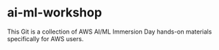 

# ai-ml-workshop
This Git is a collection of AWS AI/ML Immersion Day hands-on materials specifically for AWS users.
